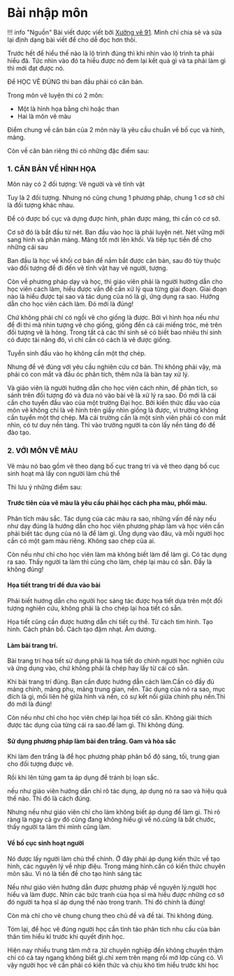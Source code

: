 # Bài nhập môn

!!! info "Nguồn"
    Bài viết được viết bởi [Xưởng vẽ 91](https://www.facebook.com/lopveQ9/posts/946928910557955/). Mình chỉ chia sẻ và sửa lại định dạng bài viết để cho dễ đọc hơn thôi.

Trước hết để hiểu thế nào là lộ trình đúng thì khi nhìn vào lộ trình ta phải hiểu đã. Tức nhìn vào đó ta hiểu được nó đem lại kết quả gì và ta phải làm gì thì mới đạt được nó.

Để HỌC VẼ ĐÚNG thì ban đầu phải có căn bản.

Trong môn vẽ luyện thi có 2 môn:

- Một là hình họa bằng chì hoặc than
- Hai là môn vẽ màu

Điểm chung về căn bản của 2 môn này là yêu cầu chuẩn về bố cục và hình, mảng.

Còn về căn bản riêng thì có những đặc điểm sau:

### 1. CĂN BẢN VỀ HÌNH HỌA

Môn này có 2 đối tượng: Vẽ người và vẽ tĩnh vật

Tuy là 2 đối tượng. Nhưng nó cũng chung 1 phương pháp, chung 1 cơ sở chỉ là đối tượng khác nhau.

Để có được bố cục và dựng được hình, phân được mảng, thì cần có cơ sở.

Cơ sở đó là bắt đầu từ nét. Ban đầu vào học là phải luyện nét. Nét vững mới sang hình và phân mảng. Mảng tốt mới lên khối. Và tiếp tục tiền đề cho những cái sau

Ban đầu là học về khối cơ bản để nắm bắt được căn bản, sau đó tùy thuộc vào đối tượng để đi đến vẽ tĩnh vật hay vẽ người, tượng.

Còn về phương pháp dạy và học, thì giáo viên phải là người hướng dẫn cho học viên cách làm, hiểu được vấn đề cần xử lý qua từng giai đoạn. Giai đoạn nào là hiểu được tại sao và tác dụng của nó là gì, ứng dụng ra sao. Hướng dẫn cho học viên cách làm. Đó mới là đúng!

Chứ không phải chỉ có ngồi vẽ cho giống là được. Bởi vì hình họa nếu như để đi thi mà nhìn tượng vẽ cho giống, giống đến cả cái miếng tróc, mẻ trên đối tượng vẽ là hỏng. Trong tất cả các thí sinh sẽ có biết bao nhiêu thí sinh có được tài năng đó, vì chỉ cần có cách là vẽ được giống.

Tuyển sinh đầu vào họ không cần một thợ chép.

Nhưng để vẽ đúng với yêu cầu nghiên cứu cơ bản. Thì không phải vậy, mà phải có con mắt và đầu óc phân tích, thêm nữa là bàn tay xử lý.

Và giáo viên là người hướng dẫn cho học viên cách nhìn, để phân tích, so sánh trên đối tượng đó và đưa nó vào bài vẽ là xử lý ra sao. Đó mới là cái cần cho tuyển đầu vào của một trường Đại học. Bởi kiến thức đầu vào của môn vẽ không chỉ là vẽ hình trên giấy nhìn giống là được, vì trường không cần tuyển một thợ chép. Mà cái trường cần là một sinh viên phải có con mắt nhìn, có tư duy nền tảng. Thì vào trường người ta còn lấy nền tảng đó để đào tạo.

### 2. VỚI MÔN VẼ MÀU

Vẽ màu nó bao gồm vẽ theo dạng bố cục trang trí và vẽ theo dạng bố cục sinh hoạt mà lấy con người làm chủ thể

Thì lưu ý những điểm sau:

#### Trước tiên của vẽ màu là yêu cầu phải học cách pha màu, phối màu.

Phân tích màu sắc. Tác dụng của các màu ra sao, những vấn đề này nếu như dạy đúng là hướng dẫn cho học viên phương pháp làm và học viên cần phải biết tác dụng của nó là để làm gì. Ứng dụng vào đâu, và mỗi người học cần có một gam màu riêng. Không sao chép của ai.

Còn nếu như chỉ cho học viên làm mà không biết làm để làm gì. Có tác dụng ra sao. Thấy người ta làm thì cũng cho làm, chép lại màu có sẵn. Đấy là không đúng!

#### Họa tiết trang trí để đưa vào bài

Phải biết hướng dẫn cho người học sáng tác được họa tiết dựa trên một đối tượng nghiên cứu, không phải là cho chép lại hoa tiết có sẵn.

Họa tiết cũng cần được hướng dẫn chi tiết cụ thể. Từ cách tìm hình. Tạo hình. Cách phân bổ. Cách tạo đậm nhạt. Âm dương.

#### Làm bài trang trí.

Bài trang trí họa tiết sử dụng phải là họa tiết do chính người học nghiên cứu và ứng dụng vào, chứ không phải là chép hay lấy từ cái có sẵn.

Khi bài trang trí đúng. Bạn cần được hướng dẫn cách làm.Cần có đầy đủ mảng chính, mảng phụ, mảng trung gian, nền. Tác dụng của nó ra sao, mục đích là gì, mối liên hệ giữa hình và nền, có sự kết nối giữa chính phụ nền.Thì đó mới là đúng!

Còn nếu như chỉ cho học viên chép lại họa tiết có sẵn. Không giải thích được tác dụng của từng cái ra sao.để lam gì. Thì không đúng.

#### Sử dụng phương pháp làm bài đen trắng. Gam và hòa sắc

Khi làm đen trắng là để học phương pháp phân bổ độ sáng, tối, trung gian cho đối tượng được vẽ.

Rồi khi lên từng gam ta áp dụng để tránh bị loạn sắc.

nếu như giáo viên hướng dẫn chỉ rõ tác dụng, áp dụng nó ra sao và hiệu quả thế nào. Thì đó là cách đúng.

Nhưng nếu như giáo viên chỉ cho làm không biết áp dụng để làm gì. Thì rõ ràng là ngay cả gv đó cũng đang không hiểu gì về nó.cũng là bắt chước, thấy người ta làm thì mình cũng làm.

#### Về bố cục sinh hoạt người

Nó được lấy người làm chủ thể chính. Ở đây phải áp dụng kiến thức về tạo hình, các nguyên lý về nhịp điệu. Trong mảng hình.cần có kiến thức chuyên môn sâu. Vì nó là tiền đề cho tạo hình sáng tác

Nếu như giáo viên hướng dẫn được phương pháp về nguyên lý.người học hiểu và làm được. Nhìn các bức tranh của họa sĩ mà hiểu được những cơ sở đó người ta họa sĩ áp dụng thế nào trong tranh. Thì đó chính là đúng!

Còn mà chỉ cho vẽ chung chung theo chủ đề và đề tài. Thì không đúng.

Tóm lại, để học vẽ đúng người học cần tỉnh táo phân tích nhu cầu của bản thân tìm hiểu kĩ trước khi quyết định học.

Hiện nay nhiều trung tâm mở ra ,từ chuyên nghiệp đến không chuyên thậm chí có cả tay ngang không biết gì.chỉ xem trên mạng rồi mở lớp cũng có. Vì vậy người học vẽ cần phải có kiến thức và chịu khó tìm hiểu trước khi học



